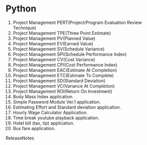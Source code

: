 # Python

1. Project Management PERT(Project/Program Evaluation Review Technique)
2. Project Management TPE(Three Point Estimate)
3. Project Management PV(Planned Value)
4. Project Management EV(Earned Value)
5. Project Management SV(Schedule Variance)
6. Project Management SPI(Schedule Performance Index)
7. Project Management CV(Cost Variance)
8. Project Management CPI(Cost Performance Index)
9. Project Management EAC(Estimate At Completion)
10. Project Management ETC(Estimate To Complete) 
11. Project Management SD(Standard Deviation)
12. Project Management VC(Variance At Completion)
13. Project Management ROI(Return On Investment)
14. Body Mass Index application.
15. Simple Password Module Ver.1 application. 
16. Estimating Effort and Standard deviation application.
17. Hourly Wage Calculator Application.
18. Time break youtube playback application.
19. Hotel bill (tax, tip) application.
20. Bus fare application.

ReleaseNotes
